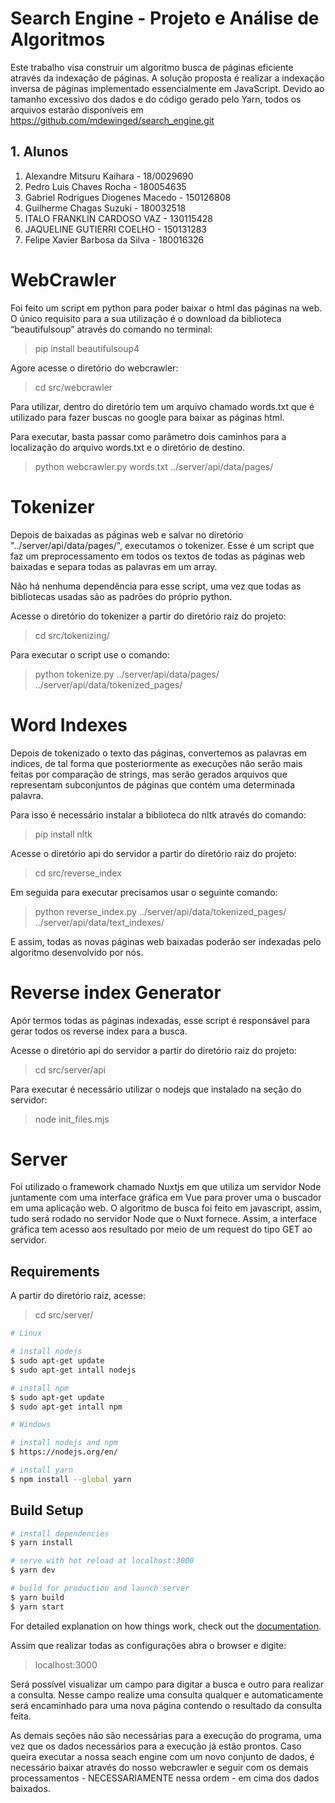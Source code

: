 # Search Engine - Projeto e Análise de Algoritmos
Este trabalho visa construir um algoritmo busca de páginas eficiente através da indexação de páginas. A solução proposta é realizar a indexação inversa de páginas implementado essencialmente em JavaScript. Devido ao tamanho excessivo dos dados e do código gerado pelo Yarn, todos os arquivos estarão disponíveis em https://github.com/mdewinged/search_engine.git

## 1. Alunos
1. Alexandre Mitsuru Kaihara - 18/0029690
2.  Pedro Luis Chaves Rocha - 180054635
3. Gabriel Rodrigues Diogenes Macedo - 150126808
4. Guilherme Chagas Suzuki - 180032518
5. ITALO FRANKLIN CARDOSO VAZ - 130115428
6.  JAQUELINE GUTIERRI COELHO - 150131283
7.  Felipe Xavier Barbosa da Silva - 180016326

# WebCrawler
Foi feito um script em python para poder baixar o html das páginas na web. O único requisito para a sua utilização é o download da biblioteca “beautifulsoup” através do comando no terminal:
> pip install beautifulsoup4

Agore acesse o diretório do webcrawler:

> cd src/webcrawler

Para utilizar, dentro do diretório tem um arquivo chamado words.txt que é utilizado para fazer buscas no google para baixar as páginas html.

Para executar, basta passar como parâmetro dois caminhos para a localização do arquivo words.txt e o diretório de destino.

> python webcrawler.py words.txt ../server/api/data/pages/


# Tokenizer
Depois de baixadas as páginas web e salvar no diretório "../server/api/data/pages/", executamos o tokenizer. Esse é um script que faz um preprocessamento em todos os textos de todas as páginas web baixadas e separa todas as palavras em um array.

Não há nenhuma dependência para esse script, uma vez que todas as bibliotecas usadas são as padrões do próprio python.

Acesse o diretório do tokenizer a partir do diretório raiz do projeto:

> cd src/tokenizing/

Para executar o script use o comando:

> python tokenize.py ../server/api/data/pages/ ../server/api/data/tokenized_pages/

#  Word Indexes
Depois de tokenizado o texto das páginas, convertemos as palavras em indices, de tal forma que posteriormente as execuções não serão mais feitas por comparação de strings, mas serão gerados arquivos que representam subconjuntos de páginas que contém uma determinada palavra.

Para isso é necessário instalar a biblioteca do nltk através do comando:

> pip install nltk

Acesse o diretório api do servidor a partir do diretório raiz do projeto:

> cd src/reverse_index

Em seguida para executar precisamos usar o seguinte comando:

> python reverse_index.py ../server/api/data/tokenized_pages/ ../server/api/data/text_indexes/

E assim, todas as novas páginas web baixadas poderão ser indexadas pelo algoritmo desenvolvido por nós.

#  Reverse index Generator
Apór termos todas as páginas indexadas, esse script é responsável para gerar todos os reverse index para a busca.

Acesse o diretório api do servidor a partir do diretório raiz do projeto:

> cd src/server/api

Para executar é necessário utilizar o nodejs que instalado na seção do servidor:

> node init_files.mjs

# Server

Foi utilizado o framework chamado Nuxtjs em que utiliza um servidor Node juntamente com uma interface gráfica em Vue para prover uma o buscador em uma aplicação web. O algoritmo de busca foi feito em javascript, assim, tudo será rodado no servidor Node que o Nuxt fornece. Assim, a interface gráfica tem acesso aos resultado por meio de um request do tipo GET ao servidor.

## Requirements
A partir do diretório raiz, acesse:

> cd src/server/

```bash
# Linux

# install nodejs
$ sudo apt-get update
$ sudo apt-get intall nodejs

# install npm
$ sudo apt-get update
$ sudo apt-get intall npm

# Windows 

# install nodejs and npm
$ https://nodejs.org/en/

# install yarn
$ npm install --global yarn
```

## Build Setup

```bash
# install dependencies
$ yarn install

# serve with hot reload at localhost:3000
$ yarn dev

# build for production and launch server
$ yarn build
$ yarn start

```

For detailed explanation on how things work, check out the [documentation](https://nuxtjs.org).

Assim que realizar todas as configurações abra o browser e digite:

> localhost:3000

Será possível visualizar um campo para digitar a busca e outro para realizar a consulta. Nesse campo realize uma consulta qualquer e automaticamente será encaminhado para uma nova página contendo o resultado da consulta feita.

As demais seções não são necessárias para a execução do programa, uma vez que os dados necessários para a execução já estão prontos. Caso queira executar a nossa seach engine com um novo conjunto de dados, é necessário baixar através do nosso webcrawler e seguir com os demais processamentos - NECESSARIAMENTE nessa ordem - em cima dos dados baixados.
